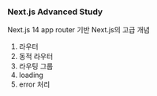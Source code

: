 ### Next.js Advanced Study

Next.js 14 app router 기반 Next.js의 고급 개념
1. 라우터
2. 동적 라우터
3. 라우팅 그룹
4. loading
5. error 처리